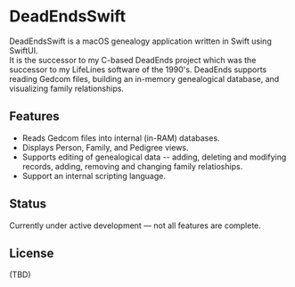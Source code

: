 # DeadEndsSwift

DeadEndsSwift is a macOS genealogy application written in Swift using SwiftUI.  
It is the successor to my C-based DeadEnds project which was the successor to my LifeLines software of the 1990's. DeadEnds supports reading Gedcom files, building an in-memory genealogical database, and visualizing family relationships.

## Features
- Reads Gedcom files into internal (in-RAM) databases.
- Displays Person, Family, and Pedigree views.
- Supports editing of genealogical data -- adding, deleting and modifying records, adding, removing and changing family relatioships.
- Support an internal scripting language.

## Status
Currently under active development — not all features are complete.

## License
(TBD)
